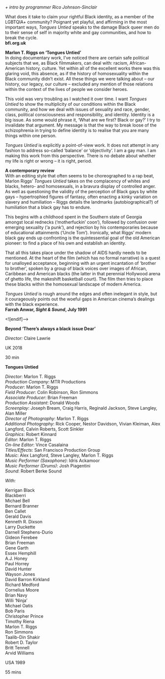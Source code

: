 

_+ intro by programmer Rico Johnson-Sinclair_

What does it take to claim your rightful Black identity, as a member of the LGBTQIA+ community? Poignant yet playful, and affirming in the most important ways, _Tongues Untied_ speaks to the damage Black queer men do to their sense of self in majority white and gay communities, and how to break the cycle.<br>
**bfi.org.uk**

**Marlon T. Riggs on ‘Tongues Untied’**<br>
In doing documentary work, I’ve noticed there are certain safe political subjects that we, as Black filmmakers, can deal with: racism, African-American history, culture. Yet within all of the excellent works there was this glaring void, this absence, as if the history of homosexuality within the Black community didn’t exist. All these things we were talking about – our history, our legacy, our culture – excluded any mention of those relations within the context of the lives of people we consider heroes.

This void was very troubling as I watched it over time. I want _Tongues Untied_ to show the multiplicity of our conditions within the Black community, and how we deal with issues of sexuality and race, gender, class, political consciousness and responsibility, and identity. Identity is a big issue. As some would phrase it, ‘What are we first? Black or gay?’ I try to invalidate that argument. My message is that the way to break loose of the schizophrenia in trying to define identity is to realise that you are many things within one person.

_Tongues Untied_ is explicitly a point-of-view work. It does not attempt in any fashion to address so-called ‘balance’ or ‘objectivity’. I am a gay man. I am making this work from this perspective. There is no debate about whether my life is right or wrong – it is right, period.<br>

**A contemporary review**<br>
With an editing style that often seems to be choreographed to a rap beat, Marlon Riggs’ _Tongues Untied_ takes on the complacency of whites and blacks, hetero- and homosexuals, in a bravura display of controlled anger. As well as questioning the validity of the perception of Black gays by white gays – hypertrophied figures of fantasy, often enacting a kinky variation on slavery and humiliation – Riggs details the landmarks (autobiographical?) of humiliation that a black gay has to endure.

This begins with a childhood spent in the Southern state of Georgia amongst local rednecks (‘motherfuckin’ coon’), followed by confusion over emerging sexuality (‘a punk’), and rejection by his contemporaries because of educational attainments (‘Uncle Tom’). Ironically, what Riggs’ modern black gay ends up confronting is the quintessential goal of the old American pioneer: to find a place of his own and establish an identity.

That all this takes place under the shadow of AIDS hardly needs to be mentioned. At the heart of the film (which has no formal narrative) is a quest for unalloyed acceptance, beginning with an urgent incantation of ‘brother to brother’, spoken by a group of black voices over images of African, Caribbean and American blacks (the latter in that perennial Hollywood arena of ghetto life, the makeshift basketball court). The film then tries to place these blacks within the homosexual landscape of modern America.

_Tongues Untied_ is rough around the edges and often inelegant in style, but it courageously points out the woeful gaps in American cinema’s dealings with the black experience.<br>
**Farrah Anwar, _Sight & Sound_, July 1991**<br>

<![endif]-->

**Beyond ‘There’s always a black issue Dear’**

_Director:_ Claire Lawrie

UK 2018

30 min

**Tongues Untied**

_Director_: Marlon T. Riggs  
_Production Company_: MTR Productions  
_Producer_: Marlon T. Riggs  
_Field Producer_: Colin Robinson, Ron Simmons  
_Associate Producer_: Brian Freeman  
_Production Assistant_: Donald Woods  
_Screenplay_: Joseph Bream, Craig Harris, Reginald Jackson, Steve Langley, Alan Miller  
_Director of Photography_: Marlon T. Riggs  
_Additional Photography_: Rick Cooper,
Nestor Davidson, Vivian Kleiman,
Alex Langford, Calvin Roberts, Scott Sinkler  
_Graphics_: Robert Kinnard  
_Editor_: Marlon T. Riggs  
_On-line Editor_: Vince Casalaina  
_Titles/Effects_: San Francisco Production Group  
_Music_: Alex Langford, Steve Langley, Marlon T. Riggs  
_Music Performer (Saxophone)_: Idris Ackamoor  
_Music Performer (Drums)_: Josh Piagentini  
_Sound_: Robert Berke Sound

_With:_

Kerrigan Black  
Blackberri  
Michael Bell  
Bernard Branner  
Ben Callet  
Gerald Davis  
Kenneth R. Dixson  
Larry Duckette  
Darnell Stephens-Durio  
Gideon Ferebee  
Brian Freeman  
Gene Garth  
Essex Hemphill  
A.J. Honey  
Paul Horrey  
David Hunter  
Wayson Jones  
David Barron Kirkland  
Richard Medford  
Cornelius Moore  
Brian Navy  
Willi ‘Ninja’  
Michael Oatis  
Bob Paris  
Christopher Prince  
Timothy Riena  
Marlon T. Riggs  
Ron Simmons  
Taalib-Din Shakir  
Robert D. Taylor  
Britt Tennell  
Arvid Williams

USA 1989

55 mins
<!--stackedit_data:
eyJoaXN0b3J5IjpbMTU5NTI5MDIzXX0=
-->